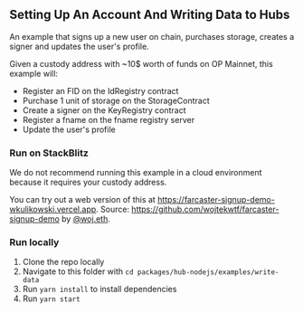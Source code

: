 ## Setting Up An Account And Writing Data to Hubs

An example that signs up a new user on chain, purchases storage, creates a signer and updates the user's profile.

Given a custody address with ~10$ worth of funds on OP Mainnet, this example will:
 - Register an FID on the IdRegistry contract
 - Purchase 1 unit of storage on the StorageContract
 - Create a signer on the KeyRegistry contract
 - Register a fname on the fname registry server
 - Update the user's profile

### Run on StackBlitz

We do not recommend running this example in a cloud environment because it requires your custody address.

You can try out a web version of this at https://farcaster-signup-demo-wkulikowski.vercel.app. Source: https://github.com/wojtekwtf/farcaster-signup-demo by [@woj.eth](https://warpcast.com/woj.eth).

### Run locally

1. Clone the repo locally
2. Navigate to this folder with `cd packages/hub-nodejs/examples/write-data`
3. Run `yarn install` to install dependencies
4. Run `yarn start`
